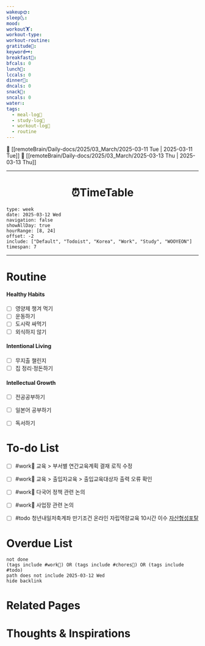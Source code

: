```yaml
---
wakeup🌞: 
sleep🌜: 
mood: 
workout🏋️: 
workout-type: 
workout-routine: 
gratitude🙏: 
keyword🗝️: 
breakfast🍳: 
bfcals: 0
lunch🍚: 
lccals: 0
dinner🥗: 
dncals: 0
snack🍬: 
sncals: 0
water💧: 
tags:
  - meal-log📝
  - study-log📓
  - workout-log💪
  - routine
---
```


🔺 [[remoteBrain/Daily-docs/2025/03_March/2025-03-11 Tue | 2025-03-11 Tue]]
🔻 [[remoteBrain/Daily-docs/2025/03_March/2025-03-13 Thu | 2025-03-13 Thu]]
___
<h1> <center>⏰TimeTable </center> </h1>

```gEvent
type: week
date: 2025-03-12 Wed
navigation: false
showAllDay: true
hourRange: [8, 24]
offset: -2
include: ["Default", "Todoist", "Korea", "Work", "Study", "WOOYEON"]
timespan: 7
```

--- 


# Routine 

####  Healthy Habits
- [ ] 영양제 챙겨 먹기
- [ ] 운동하기
- [ ] 도시락 싸먹기 
- [ ] 외식하지 않기 

####  Intentional Living 
- [ ] 무지출 챌린지 
- [ ] 집 정리·정돈하기

#### Intellectual Growth
- [ ] 전공공부하기
- [ ] 일본어 공부하기
- [ ] 독서하기



# To-do List

- [ ] #work💼 교육 > 부서별 연간교육계획 결재 로직 수정 
- [ ] #work💼 교육 > 출입자교육 > 출입교육대상자 출력 오류 확인
- [ ] #work💼 다국어 정책 관련 논의
- [ ] #work💼 사업장 관련 논의 
- [ ] #todo 청년내일저축계좌 만기조건 온라인 자립역량교육 10시간 이수 [자산형성포탈](https://hope.welfareinfo.or.kr/)


# Overdue List
```tasks
not done
(tags include #work💼) OR (tags include #chores🧺) OR (tags include #todo)
path does not include 2025-03-12 Wed
hide backlink
```

# Related Pages



# Thoughts & Inspirations

